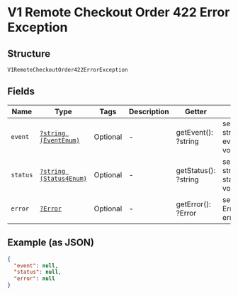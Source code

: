 
# V1 Remote Checkout Order 422 Error Exception

## Structure

`V1RemoteCheckoutOrder422ErrorException`

## Fields

| Name | Type | Tags | Description | Getter | Setter |
|  --- | --- | --- | --- | --- | --- |
| `event` | [`?string (EventEnum)`](../../doc/models/event-enum.md) | Optional | - | getEvent(): ?string | setEvent(?string event): void |
| `status` | [`?string (Status4Enum)`](../../doc/models/status-4-enum.md) | Optional | - | getStatus(): ?string | setStatus(?string status): void |
| `error` | [`?Error`](../../doc/models/error.md) | Optional | - | getError(): ?Error | setError(?Error error): void |

## Example (as JSON)

```json
{
  "event": null,
  "status": null,
  "error": null
}
```

